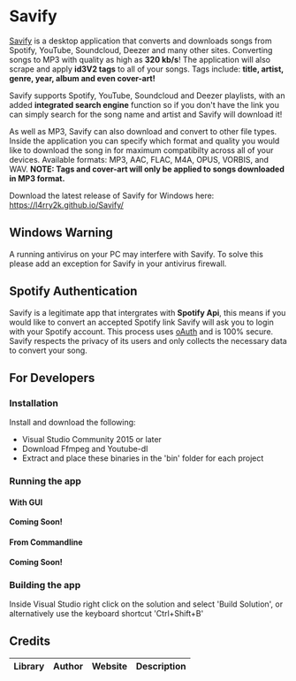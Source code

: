 # Savify

[Savify](https://l4rry2k.github.io/Savify/) is a desktop application that converts and downloads songs from Spotify, YouTube, Soundcloud, Deezer and many other sites. Converting songs to MP3 with quality as high as **320 kb/s**! The application will also scrape and apply **id3V2 tags** to all of your songs. Tags include: **title, artist, genre, year, album and even cover-art!**

Savify supports Spotify, YouTube, Soundcloud and Deezer playlists, with an added **integrated search engine** function so if you don't have the link you can simply search for the song name and artist and Savify will download it!

As well as MP3, Savify can also download and convert to other file types. Inside the application you can specify which format and quality you would like to download the song in for maximum compatibilty across all of your devices. Available formats: MP3, AAC, FLAC, M4A, OPUS, VORBIS, and WAV. **NOTE: Tags and cover-art will only be applied to songs downloaded in MP3 format.**

Download the latest release of Savify for Windows here: https://l4rry2k.github.io/Savify/

## Windows Warning
A running antivirus on your PC may interfere with Savify.
To solve this please add an exception for Savify in your antivirus firewall.

## Spotify Authentication
Savify is a legitimate app that intergrates with **Spotify Api**, this means if you would like to convert an accepted Spotify link Savify will ask you to login with your Spotify account. This process uses [oAuth](https://oauth.net/) and is 100% secure. Savify respects the privacy of its users and only collects the necessary data to convert your song.

## For Developers
### Installation
Install and download the following:
- Visual Studio Community 2015 or later
- Download Ffmpeg and Youtube-dl
- Extract and place these binaries in the 'bin' folder for each project

### Running the app
#### With GUI
**Coming Soon!**

#### From Commandline
**Coming Soon!**

### Building the app
Inside Visual Studio right click on the solution and select 'Build Solution', or alternatively use the keyboard shortcut 'Ctrl+Shift+B'

## Credits
|Library|Author|Website|Description|
|---|---|---|---|
